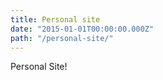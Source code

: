 ```yaml
---
title: Personal site 
date: "2015-01-01T00:00:00.000Z"
path: "/personal-site/"
---
```


Personal Site!
